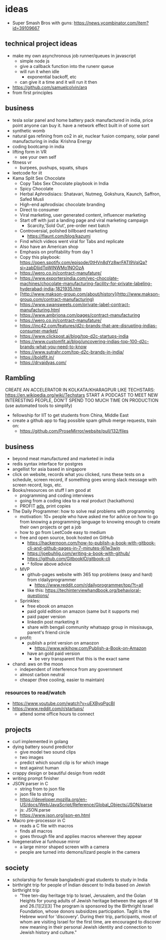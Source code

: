 # ideas
- Super Smash Bros with guns: https://news.ycombinator.com/item?id=39109667
## technical project ideas
- make my own asynchronous job runner/queues in javascript
  - simple node js
  - give a callback function into the runenr queue
  - will run it when idle
    - exponential backoff, etc
  - can give it a time and it will run it then
- https://github.com/samuelcolvin/arq
- from first principles
## business
- tesla solar panel and home battery pack manufactured in india, price point anyone can buy it. have a network effect built in of some sort
- synthetic womb
- natural gas refining from co2 in air, nuclear fusion company, solar panel manufacturing in india: Krishna Energy
- coding bootcamp in india
- lifting form in VR
  - see your own self
- fitness vr
  - burpees, pushups, squats, situps
- leetcode for iit
- Kama Split Sex Chocolate
  - Copy Tabs Sex Chocolate playbook in India
  - Spicy Chocolate
  - Herbal Aphrodisiacs: Shatavari, Nutmeg, Gokshura, Kaunch, Saffron, Safed Musli
  - High-end aphrodisiac chocolate branding
  - Direct to consumer
  - Viral marketing, user generated content, influencer marketing
  - Start off with just a landing page and viral marketing campaign
    - Scarcity,'Sold Out', pre-order next batch
  - Controversial, polished billboard marketing
    - https://flaunt.com/blog/kazumi
  - Find which videos went viral for Tabs and replicate
  - Also have an American shop
  - Emphasis on profitability from day 1
  - Copy this playbook: https://open.spotify.com/episode/0tHVn8dYz8wrFATI9VqiQa?si=zabDljjdTqWINWMo1NOOzA
  - https://wero.co.in/contract-manufature/
  - https://www.exportersindia.com/vec-chocolate-machines/chocolate-manufacturing-facility-for-private-labeling-hyderabad-india-1821935.htm
  - [http://www.makson-group.com/about/history](http://www.makson-group.com/contract-manufacturing)
  - https://www.swansweets.com/private-label-contract-manufacturing.html
  - https://www.ambriona.com/pages/contract-manufacturing
  - https://wero.co.in/contract-manufature/
  - https://inc42.com/features/d2c-brands-that-are-disrupting-indias-consumer-market/
  - https://www.clickpost.ai/blog/top-d2c-startups-india
  - https://www.customfit.ai/blog/uncovering-indias-top-100-d2c-brands-what-you-need-to-know
  - https://www.sutrahr.com/top-d2c-brands-in-india/
  - https://boldfit.in/
  - https://drvaidyas.com/

## Rambling
CREATE AN ACCELERATOR IN KOLKATA/KHARAGPUR
LIKE TECHSTARS: https://en.wikipedia.org/wiki/Techstars
START A PODCAST TO MEET NEW INTERESTING PEOPLE, DON'T SPEND TOO MUCH TIME ON PRODUCTION (use automated tools to simplify)
- fellowship for IIT to get students from China, Middle East
- create a github app to flag possible spam github merge requests, train on:
  - https://github.com/ProseMirror/website/pull/132/files 
## business
- beyond meat manufactured and marketed in india
- redis syntax interface for postgres
- angellist for asia based in singapore
- click on website, records what you clicked, runs these tests on a schedule, screen record, if something goes wrong slack message with screen record, logs, etc.
- Books/resources on stuff I am good at
  - programming and coding interviews
  - going from a coding idea to a real product (hackathons)
  - PROFIT [ads](https://techinterviewhandbook.org/best-practice-questions/), print copies
- The Daily Programmer: how to solve real problems with programming
  - motivation: 10+ people who have asked me for advice on how to go from knowing a programming language to knowing enough to create their own projects or get a job
  - how to go from LeetCode easy to medium
  - free and open source, book hosted on GitHub
    - https://hackernoon.com/how-to-publish-a-book-with-gitbook-cli-and-github-pages-in-7-minutes-i61w3wjn
    - https://joebuhlig.com/writing-a-book-with-github/
    - https://github.com/GitbookIO/gitbook-cli
    - ^ follow above advice
  - MVP
    - github-pages website with 365 top problems (easy and hard) from r/dailyprogrammer
      - https://www.reddit.com/r/dailyprogrammer/top/?t=all
    - like this: https://techinterviewhandbook.org/behavioral-questions/
  - Sprinkles:
    - free ebook on amazon
    - paid gold edition on amazon (same but it supports me)
    - paid paper version
    - linkedin post marketing it
    - share with bengali community whatsapp group in missisauga, parent's friend circle
  - profit:
    - publish a print version on amaozon
      - https://www.wikihow.com/Publish-a-Book-on-Amazon
    - have an gold paid version
      - be very transparent that this is the exact same
- chand: aws on the moon
  - independent of interference from any government
  - almost carbon neutral 
  - cheaper (free cooling, easier to maintain)
### resources to read/watch
- https://www.youtube.com/watch?v=uEXByqPgcBI
- https://www.reddit.com/r/startups/
  - attend some office hours to connect
## projects
- curl implemented in golang
- dying battery sound predictor
  - give model two sound clips
  - two images
  - predict which sound clip is for which image
  - test against human
- crappy design or beautiful design from reddit
- writing prompt finisher
- JSON parser in C
  - string from to json file
  - json file to string
  - https://developer.mozilla.org/en-US/docs/Web/JavaScript/Reference/Global_Objects/JSON/parse
  - js: JSON.parse
  - https://www.json.org/json-en.html 
- Macro pre-processor in C
  - reads a C file with macros
  - finds all macros
  - goes through file and applies macros wherever they appear
- livegenerative ai funhouse mirror
    - a large mirror shaped screen with a camera
    - people are turned into demons/lizard people in the camera
## society
- scholarship for female bangladeshi grad students to study in India
- birthright trip for people of Indian descent to India based on Jewish birthright trip
  - "free ten-day heritage trip to Israel, Jerusalem, and the Golan Heights for young adults of Jewish heritage between the ages of 18 and 26.[1][2][3] The program is sponsored by the Birthright Israel Foundation, whose donors subsidizes participation. Taglit is the Hebrew word for 'discovery'. During their trip, participants, most of whom are visiting Israel for the first time, are encouraged to discover new meaning in their personal Jewish identity and connection to Jewish history and culture."

